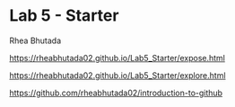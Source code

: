 # Lab 5 - Starter
Rhea Bhutada

https://rheabhutada02.github.io/Lab5_Starter/expose.html

https://rheabhutada02.github.io/Lab5_Starter/explore.html

https://github.com/rheabhutada02/introduction-to-github
